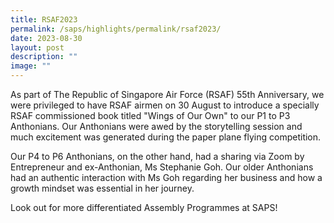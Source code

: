 ```yaml
---
title: RSAF2023
permalink: /saps/highlights/permalink/rsaf2023/
date: 2023-08-30
layout: post
description: ""
image: ""
---
```

As part of The Republic of Singapore Air Force (RSAF) 55th Anniversary, we were privileged to have RSAF airmen on 30 August to introduce a specially RSAF commissioned book titled "Wings of Our Own" to our P1 to P3 Anthonians. Our Anthonians were awed by the storytelling session and much excitement was generated during the paper plane flying competition.

Our P4 to P6 Anthonians, on the other hand, had a sharing via Zoom by Entrepreneur and ex-Anthonian, Ms Stephanie Goh. Our older Anthonians had an authentic interaction with Ms Goh regarding her business and how a growth mindset was essential in her journey.

Look out for more differentiated Assembly Programmes at SAPS!
